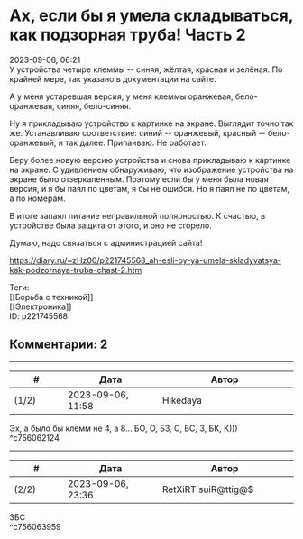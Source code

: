 Ах, если бы я умела складываться, как подзорная труба! Часть 2
==============================================================

  
2023-09-06, 06:21  
 У устройства четыре клеммы -- синяя, жёлтая, красная и зелёная. По крайней мере, так указано в документации на сайте.   
   
 А у меня устаревшая версия, у меня клеммы оранжевая, бело-оранжевая, синяя, бело-синяя.   
   
 Ну я прикладываю устройство к картинке на экране. Выглядит точно так же. Устанавливаю соответствие: синий -- оранжевый, красный -- бело-оранжевый, и так далее. Припаиваю. Не работает.   
   
 Беру более новую версию устройства и снова прикладываю к картинке на экране. С удивлением обнаруживаю, что изображение устройства на экране было отзеркаленным. Поэтому если бы у меня была новая версия, и я бы паял по цветам, я бы не ошибся. Но я паял не по цветам, а по номерам.   
   
 В итоге запаял питание неправильной полярностью. К счастью, в устройстве была защита от этого, и оно не сгорело.   
   
 Думаю, надо связаться с администрацией сайта!   
  
<https://diary.ru/~zHz00/p221745568_ah-esli-by-ya-umela-skladyvatsya-kak-podzornaya-truba-chast-2.htm>  
  
Теги:  
[[Борьба с техникой]]  
[[Электроника]]  
ID: p221745568  


Комментарии: 2
--------------

  


---



|         #         |              Дата              |                     Автор                     |           ID           |
| --- | --- | --- | --- |
| (1/2) | 2023-09-06, 11:58 | Hikedaya | c756062124 |

  
 Эх, а было бы клемм не 4, а 8... БО, О, БЗ, С, БС, З, БК, К)))   
 ^c756062124

---



|         #         |              Дата              |                     Автор                     |           ID           |
| --- | --- | --- | --- |
| (2/2) | 2023-09-06, 23:36 | RetXiRT suiR@ttig@$ | c756063959 |

  
 ЗБС   
 ^c756063959